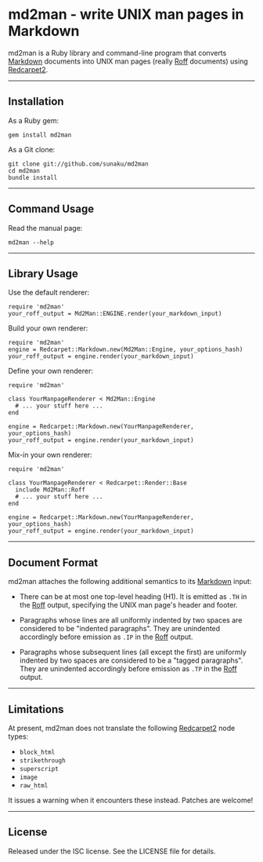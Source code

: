 md2man - write UNIX man pages in Markdown
==============================================================================

md2man is a Ruby library and command-line program that converts [Markdown]
documents into UNIX man pages (really [Roff] documents) using [Redcarpet2].

[Roff]: http://troff.org
[Markdown]: http://daringfireball.net/projects/markdown/
[Redcarpet2]: https://github.com/tanoku/redcarpet

------------------------------------------------------------------------------
Installation
------------------------------------------------------------------------------

As a Ruby gem:

    gem install md2man

As a Git clone:

    git clone git://github.com/sunaku/md2man
    cd md2man
    bundle install

------------------------------------------------------------------------------
Command Usage
------------------------------------------------------------------------------

Read the manual page:

    md2man --help

------------------------------------------------------------------------------
Library Usage
------------------------------------------------------------------------------

Use the default renderer:

    require 'md2man'
    your_roff_output = Md2Man::ENGINE.render(your_markdown_input)

Build your own renderer:

    require 'md2man'
    engine = Redcarpet::Markdown.new(Md2Man::Engine, your_options_hash)
    your_roff_output = engine.render(your_markdown_input)

Define your own renderer:

    require 'md2man'

    class YourManpageRenderer < Md2Man::Engine
      # ... your stuff here ...
    end

    engine = Redcarpet::Markdown.new(YourManpageRenderer, your_options_hash)
    your_roff_output = engine.render(your_markdown_input)

Mix-in your own renderer:

    require 'md2man'

    class YourManpageRenderer < Redcarpet::Render::Base
      include Md2Man::Roff
      # ... your stuff here ...
    end

    engine = Redcarpet::Markdown.new(YourManpageRenderer, your_options_hash)
    your_roff_output = engine.render(your_markdown_input)

------------------------------------------------------------------------------
Document Format
------------------------------------------------------------------------------

md2man attaches the following additional semantics to its [Markdown] input:

  * There can be at most one top-level heading (H1).  It is emitted as `.TH`
    in the [Roff] output, specifying the UNIX man page's header and footer.

  * Paragraphs whose lines are all uniformly indented by two spaces are
    considered to be "indented paragraphs".  They are unindented accordingly
    before emission as `.IP` in the [Roff] output.

  * Paragraphs whose subsequent lines (all except the first) are uniformly
    indented by two spaces are considered to be a "tagged paragraphs".  They
    are unindented accordingly before emission as `.TP` in the [Roff] output.

------------------------------------------------------------------------------
Limitations
------------------------------------------------------------------------------

At present, md2man does not translate the following [Redcarpet2] node types:

  * `block_html`
  * `strikethrough`
  * `superscript`
  * `image`
  * `raw_html`

It issues a warning when it encounters these instead.  Patches are welcome!

------------------------------------------------------------------------------
License
------------------------------------------------------------------------------

Released under the ISC license.  See the LICENSE file for details.

